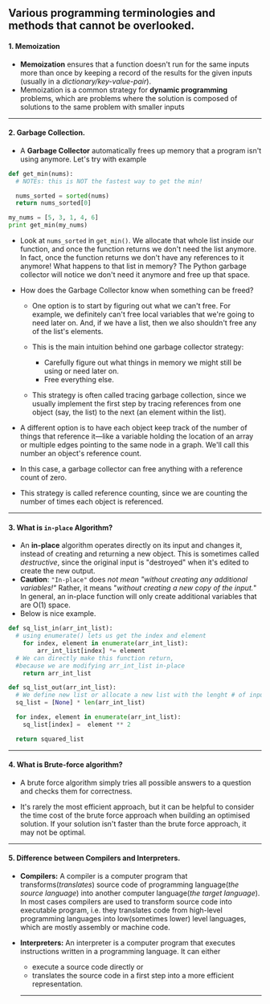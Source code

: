 ## Various programming terminologies and methods that cannot be overlooked.

#### 1. Memoization
- **Memoization** ensures that a function doesn't run for the same inputs more than once by keeping a record of the results for the given inputs (usually in a _dictionary/key-value-pair_).
- Memoization is a common strategy for **dynamic programming** problems, which are problems where the solution is composed of solutions to the same problem with smaller inputs

---------------------------
#### 2. Garbage Collection.
- A **Garbage Collector** automatically frees up memory that a program isn't using anymore. Let's try with example

```python
def get_min(nums):
  # NOTEs: this is NOT the fastest way to get the min!

  nums_sorted = sorted(nums)
  return nums_sorted[0]

my_nums = [5, 3, 1, 4, 6]
print get_min(my_nums)
```
- Look at ` nums_sorted ` in `get_min()`. We allocate that whole list inside our function, and once the function returns we don't need the list anymore. In fact, once the function returns we don't have any references to it anymore! What happens to that list in memory? The Python garbage collector will notice we don't need it anymore and free up that space.
- How does the Garbage Collector know when something can be freed?
  -  One option is to start by figuring out what we can't free. For example, we definitely can't free local variables that we're going to need later on. And, if we have a list, then we also shouldn't free any of the list's elements.

  - This is the main intuition behind one garbage collector strategy:
      - Carefully figure out what things in memory we might still be using or need later on.
      - Free everything else.

  - This strategy is often called tracing garbage collection, since we usually implement the first step by tracing references from one object (say, the list) to the next (an element within the list).

 - A different option is to have each object keep track of the number of things that reference it—like a variable holding the location of an array or multiple edges pointing to the same node in a graph. We'll call this number an object's reference count.

 - In this case, a garbage collector can free anything with a reference count of zero.

 - This strategy is called reference counting, since we are counting the number of times each object is referenced.

 -----------

####  3. What is `in-place` Algorithm?
 - An **in-place** algorithm operates directly on its input and changes it, instead of creating and returning a new object. This is sometimes called _destructive_, since the original input is "destroyed" when it's edited to create the new output.
 - **Caution**: `"In-place"` does _not mean "without creating any additional variables!"_ Rather, it means "_without creating a new copy of the input._" In general, an in-place function will only create additional variables that are O(1) space.
 - Below is nice example.

```python
def sq_list_in(arr_int_list):
  # using enumerate() lets us get the index and element
    for index, element in enumerate(arr_int_list):
        arr_int_list[index] *= element
  # We can directly make this function return,
  #because we are modifying arr_int_list in-place
    return arr_int_list

def sq_list_out(arr_int_list):
  # We define new list or allocate a new list with the lenght # of input list.
  sq_list = [None] * len(arr_int_list)

  for index, element in enumerate(arr_int_list):
    sq_list[index] =  element ** 2

  return squared_list

 ```

 -----
#### 4. What is Brute-force algorithm?
-  A brute force algorithm simply tries all possible answers to a question and checks them for correctness.

- It's rarely the most efficient approach, but it can be helpful to consider the time cost of the brute force approach when building an optimised solution. If your solution isn't faster than the brute force approach, it may not be optimal.

-------------
#### 5.  Difference between Compilers and Interpreters.
- **Compilers:** A compiler is a computer program that transforms(_translates_) source code of programming language(_the source language_) into another computer language(_the target language_). In most cases compilers are used to transform source code into executable program, i.e. they translates code from high-level programming languages into low(sometimes lower) level languages, which are mostly assembly or machine code.
- **Interpreters:** An interpreter is a computer program that executes instructions written in a programming language. It can either
    - execute a source code directly or
    - translates the source code in a first step into a more efficient representation.

  ------------
  
